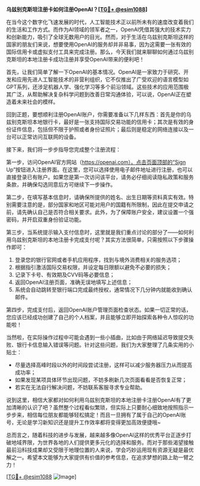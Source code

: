 **乌兹别克斯坦注册卡如何注册OpenAI？[[TG💪+ @esim1088](https://t.me/s/esim1088)]**

在当今这个数字化飞速发展的时代，人工智能技术正以前所未有的速度改变着我们的生活和工作方式。而作为AI领域的领军者之一，OpenAI凭借其强大的技术实力和创新能力，吸引了全球无数用户的目光。然而，对于生活在乌兹别克斯坦这样的国家的朋友们来说，想要使用OpenAI的服务却并非易事，因为这需要一张有效的国际信用卡或虚拟支付工具来完成注册。那么，今天我们就来聊聊如何通过乌兹别克斯坦的本地注册卡成功注册并享受OpenAI带来的便利吧！

首先，让我们简单了解一下OpenAI的基本情况。OpenAI是一家致力于研究、开发和应用先进人工智能技术的非营利组织，它不仅推出了广受欢迎的语言模型如GPT系列，还涉足机器人学、强化学习等多个前沿领域。这些技术的应用范围极其广泛，从帮助解决复杂科学问题到改善日常沟通体验，可以说，OpenAI正在塑造着未来社会的模样。

回到正题，要想顺利注册OpenAI账户，你需要准备以下几样东西：首先是你的乌兹别克斯坦本地银行卡，最好是一张支持国际交易功能的信用卡；其次是有效的身份证件信息，包括但不限于护照或者身份证照片；最后则是稳定的网络连接以及一台可以正常访问互联网的设备。

接下来，我们将一步步指导您完成整个注册流程：

第一步，访问OpenAI官方网站（https://openai.com）。点击页面顶部的“Sign Up”按钮进入注册界面。在这里，您可以选择使用电子邮件地址进行注册，也可以直接登录已有账户。如果您是第一次访问该平台，请务必仔细阅读隐私政策和服务条款，并确保勾选同意后方可继续下一步操作。

第二步，在填写基本信息时，请确保所提供的姓名、出生日期等资料真实有效。特别需要注意的是，部分国家和地区可能对用户的国籍有所限制，因此在提交申请之前，请先确认自己是否符合相关要求。此外，为了保障账户安全，建议设置一个强密码，并开启双重身份验证功能。

第三步，当系统提示输入支付信息时，这里就是我们重点讨论的部分了——如何利用乌兹别克斯坦的本地注册卡完成支付呢？其实方法很简单，只需按照以下步骤操作即可：
1. 登录您的银行官网或者手机应用程序，找到与境外消费相关的服务选项；
2. 根据指引激活国际交易权限，并设定每日限额以避免不必要的损失；
3. 记录下卡号、有效期及CVV码等必要信息；
4. 返回OpenAI注册页面，准确无误地填写上述信息；
5. 系统会自动跳转至银行端口完成最终授权，通常情况下几分钟内就能收到确认邮件。

第四步，完成支付后，返回OpenAI账户管理页面检查状态。如果一切正常的话，您应该已经成功创建了自己的个人档案，并且能够立即开始探索各种令人惊叹的功能啦！

当然啦，在实际操作过程中可能会遇到一些小插曲，比如由于网络延迟导致提交失败、银行卡信息输入错误等问题。针对这些问题，我们为大家整理了几条实用的小贴士：
- 尽量选择高峰时段以外的时间段尝试注册，这样可以减少服务器压力从而提高成功率；
- 如果发现某项具体环节出现问题，不妨多刷新几次页面看看是否恢复正常；
- 若实在无法自行解决问题，不妨联系客服寻求专业帮助。

说到这里，相信大家都对如何利用乌兹别克斯坦的本地注册卡注册OpenAI有了更加清晰的认识了吧？虽然整个过程看似繁琐，但实际上只要耐心细致地按照指示一步步来，相信每位朋友都能够轻松搞定！而且一旦拥有了属于自己的OpenAI账号，无论是学习新知识还是提升工作效率都将变得更加高效便捷哦~

总而言之，随着科技的进步与发展，越来越多像OpenAI这样的优秀平台正逐步打破地域界限，为世界各地的人们提供更多元化的选择和服务。而对于那些渴望接触最前沿科技成果却又受限于地理位置的人来说，学会巧妙运用现有资源无疑是最优解之一。希望本文能够为大家提供有价值的参考信息，在追求梦想的路上助一臂之力！

[[TG💪+ @esim1088](https://t.me/s/esim1088) ![Image](https://i.postimg.cc/4NQfJmqS/Snipaste-2025-05-13-00-14-12.png)]